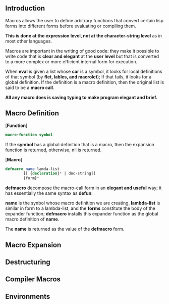 

## Introduction

Macros allows the user to define arbitrary functions that convert certain lisp forms into
different forms before evaluating or compiling them.

**This is done at the expression level, not at the character-string level** as in most
other languages.

Macros are important in the writing of good code: they make it possible to write code 
that is **clear and elegant** at the **user level** but that is converted to a more complex
or more efficient internal form for execution.

When **eval** is given a list whose **car** is a symbol, it looks for local definitions of
that symbol (by **flet, lables, and macrolet**); If that fails, it looks for a global 
definition. If the definition is a macro definition, then the original list is said to be 
a **macro call**.

**All any macro does is saving typing to make program elegant and brief.**



## Macro Definition

[**Function**]

```lisp
macro-function symbol
```

If the **symbol** has a global definition that is a macro, then the expansion function is
returned, otherwise, nil is returned.


[**Macro**]

```lisp
defmacro name lamda-list 
		[[ {declaration}* | doc-string]]
		{form}*
```

**defmacro** decompose the macro-call form in an **elegant and useful** way; it has
essentially the same syntax as **defun**:

**name** is the synbol whose macro definition we are creating, **lambda-list** is similar
in form to a lambda-list, and the **forms** constitute the body of the expander function;
**defmacro** installs this expander function as the global macro definition of **name**.


The **name** is returned as the value of the **defmacro** form.


## Macro Expansion


## Destructuring


## Compiler Macros


## Environments


